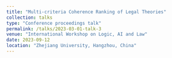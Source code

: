 ```yaml
---
title: "Multi-criteria Coherence Ranking of Legal Theories"
collection: talks
type: "Conference proceedings talk"
permalink: /talks/2023-03-01-talk-3
venue: "International Workshop on Logic, AI and Law"
date: 2023-09-12
location: "Zhejiang University, Hangzhou, China"
---
```

